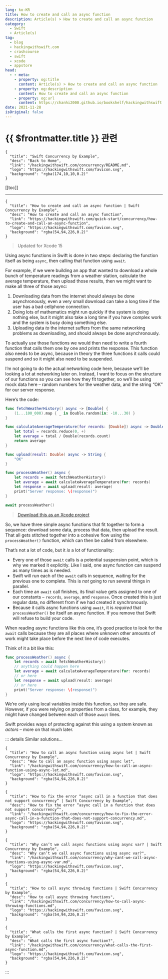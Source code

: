 ```yaml
---
lang: ko-KR
title: How to create and call an async function
description: Article(s) > How to create and call an async function
category:
  - Swift
  - Article(s)
tag: 
  - blog
  - hackingwithswift.com
  - crashcourse
  - swift
  - xcode
  - appstore
head:
  - - meta:
    - property: og:title
      content: Article(s) > How to create and call an async function
    - property: og:description
      content: How to create and call an async function
    - property: og:url
      content: https://chanhi2000.github.io/bookshelf/hackingwithswift.com/concurrency/how-to-create-and-call-an-async-function.html
date: 2021-11-28
isOriginal: false
---
```


# {{ $frontmatter.title }} 관련

```component VPCard
{
  "title": "Swift Concurrency by Example",
  "desc": "Back to Home",
  "link": "/hackingwithswift.com/concurrency/README.md",
  "logo": "https://hackingwithswift.com/favicon.svg",
  "background": "rgba(174,10,10,0.2)"
}
```

[[toc]]

---

```component VPCard
{
  "title": "How to create and call an async function | Swift Concurrency by Example",
  "desc": "How to create and call an async function",
  "link": "https://hackingwithswift.com/quick-start/concurrency/how-to-create-and-call-an-async-function", 
  "logo": "https://hackingwithswift.com/favicon.svg",
  "background": "rgba(54,94,226,0.2)"
}
```

> Updated for Xcode 15

Using async functions in Swift is done in two steps: declaring the function itself as being `async`, then calling that function using `await`. 

For example, if we were building an app that wanted to download a whole bunch of temperature readings from a weather station, calculate the average temperature, then upload those results, then we might want to make all three of those async:

1. Downloading data from the internet should always be done asynchronously, even a very small download can take a long time if the user has a bad cellphone connection.
2. Doing lots of mathematics might run quickly if the system is doing nothing else, but it might also take a long time if you have complex work and the system is busy doing something else.
3. Uploading data *to* the internet suffers from the same networking problems as downloading, and should always be done asynchronously.

To actually *use* those functions we would then need to write a fourth function that calls them one by one and prints the response. This function also needs to be async, because in theory the three functions it calls could suspend and so it might also need to be suspended.

I’m not going to do the actual networking code here, because we’ll be looking a lot at networking later on. Instead, I want to focus on the structure of our functions so you can see how they fit together, so we’ll be using mock data here – random numbers for the weather data, and the string “OK” for our server response.

Here’s the code:

```swift
func fetchWeatherHistory() async -> [Double] {
    (1...100_000).map { _ in Double.random(in: -10...30) }
}

func calculateAverageTemperature(for records: [Double]) async -> Double {
    let total = records.reduce(0, +)
    let average = total / Double(records.count)
    return average
}

func upload(result: Double) async -> String {
    "OK"
}

func processWeather() async {
    let records = await fetchWeatherHistory()
    let average = await calculateAverageTemperature(for: records)
    let response = await upload(result: average)
    print("Server response: \(response)")
}

await processWeather()
```

> [<FontIcon icon="fas fa-file-zipper"/>Download this as an Xcode project](https://hackingwithswift.com/files/projects/concurrency/how-to-create-and-call-an-async-function-1.zip)

So, we have three simple async functions that fit together to form a sequence: download some data, process that data, then upload the result. That all gets stitched together into a cohesive flow using the `processWeather()` function, which can then be called from elsewhere.

That’s not a lot of code, but it *is* a lot of functionality:

- Every one of those `await` calls is a potential suspension point, which is why we marked it explicitly. Like I said, one async function can suspend as many times as is needed.
- Swift will run each of the `await` calls in sequence, waiting for the previous one to complete. This is *not* going to run several things in parallel.
- Each time an `await` call finishes, its final value gets assigned to one of our constants – `records`, `average`, and `response`. Once created this is just regular data, no different from if we had created it synchronously.
- Because it calls async functions using `await`, it is *required* that `processWeather()` be itself an async function. If you remove that Swift will refuse to build your code.

When reading async functions like this one, it’s good practice to look for the `await` calls because they are all places where unknown other amounts of work might take place before the next line of code executes. 

Think of it a bit like this:

```swift
func processWeather() async {
    let records = await fetchWeatherHistory()
    // anything could happen here
    let average = await calculateAverageTemperature(for: records)
    // or here
    let response = await upload(result: average)
    // or here
    print("Server response: \(response)")
}
```

We’re only using local variables inside this function, so they are safe. However, if you were relying on properties from a class, for example, they might have changed between each of those `await` lines.

Swift provides ways of protecting against this using a system known as *actors* – more on that much later.

::: details Similar solutions…

```component VPCard
{
  "title": "How to call an async function using async let | Swift Concurrency by Example",
  "desc": "How to call an async function using async let",
  "link": "/hackingwithswift.com/concurrency/how-to-call-an-async-function-using-async-let.md",
  "logo": "https://hackingwithswift.com/favicon.svg",
  "background": "rgba(54,94,226,0.2)"
}
```

```component VPCard
{
  "title": "How to fix the error “async call in a function that does not support concurrency” | Swift Concurrency by Example",
  "desc": "How to fix the error “async call in a function that does not support concurrency”",
  "link": "/hackingwithswift.com/concurrency/how-to-fix-the-error-async-call-in-a-function-that-does-not-support-concurrency.md",
  "logo": "https://hackingwithswift.com/favicon.svg",
  "background": "rgba(54,94,226,0.2)"
}
```

```component VPCard
{
  "title": "Why can’t we call async functions using async var? | Swift Concurrency by Example",
  "desc": "Why can’t we call async functions using async var?",
  "link": "/hackingwithswift.com/concurrency/why-cant-we-call-async-functions-using-async-var.md",
  "logo": "https://hackingwithswift.com/favicon.svg",
  "background": "rgba(54,94,226,0.2)"
}
```

```component VPCard
{
  "title": "How to call async throwing functions | Swift Concurrency by Example",
  "desc": "How to call async throwing functions",
  "link": "/hackingwithswift.com/concurrency/how-to-call-async-throwing-functions.md",
  "logo": "https://hackingwithswift.com/favicon.svg",
  "background": "rgba(54,94,226,0.2)"
}
```

```component VPCard
{
  "title": "What calls the first async function? | Swift Concurrency by Example",
  "desc": "What calls the first async function?",
  "link": "/hackingwithswift.com/concurrency/what-calls-the-first-async-function.md",
  "logo": "https://hackingwithswift.com/favicon.svg",
  "background": "rgba(54,94,226,0.2)"
}
```

:::

